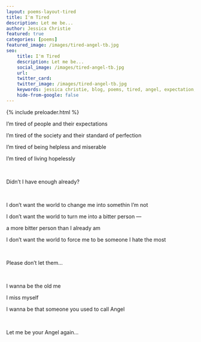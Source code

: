```yaml
---
layout: poems-layout-tired
title: I'm Tired
description: Let me be...
author: Jessica Christie
featured: true
categories: [poems]
featured_image: /images/tired-angel-tb.jpg
seo:
    title: I'm Tired
    description: Let me be...
    social_image: /images/tired-angel-tb.jpg
    url:
    twitter_card:
    twitter_image: /images/tired-angel-tb.jpg
    keywords: jessica christie, blog, poems, tired, angel, expectation, society, perfection, helpless, miserable, hopeless, bitter, hate, don't let them, i miss myself
    hide-from-google: false
---
```


{% include preloader.html %}

I’m tired of people and their expectations

I’m tired of the society and their standard of perfection

I’m tired of being helpless and miserable

I’m tired of living hopelessly

&nbsp;

Didn’t I have enough already?

&nbsp;

I don’t want the world to change me into somethin I’m not

I don’t want the world to turn me into a bitter person ―

a more bitter person than I already am

I don’t want the world to force me to be someone I hate the most

&nbsp;

Please don’t let them…

&nbsp;

I wanna be the old me

I miss myself

I wanna be that someone you used to call Angel

&nbsp;

Let me be your Angel again…

&nbsp;
